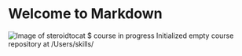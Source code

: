 # Welcome to Markdown
![Image of steroidtocat](https://octodex.github.com/images/steroidtocat.png)
$ course in progress
Initialized empty course repository at /Users/skills/

